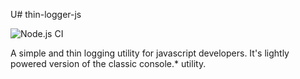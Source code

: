 U# thin-logger-js

![Node.js CI](https://github.com/vitorz/thin-logger-js/workflows/Node.js%20CI/badge.svg)

A simple and thin logging utility for javascript developers.
It's lightly powered version of the classic console.* utility.